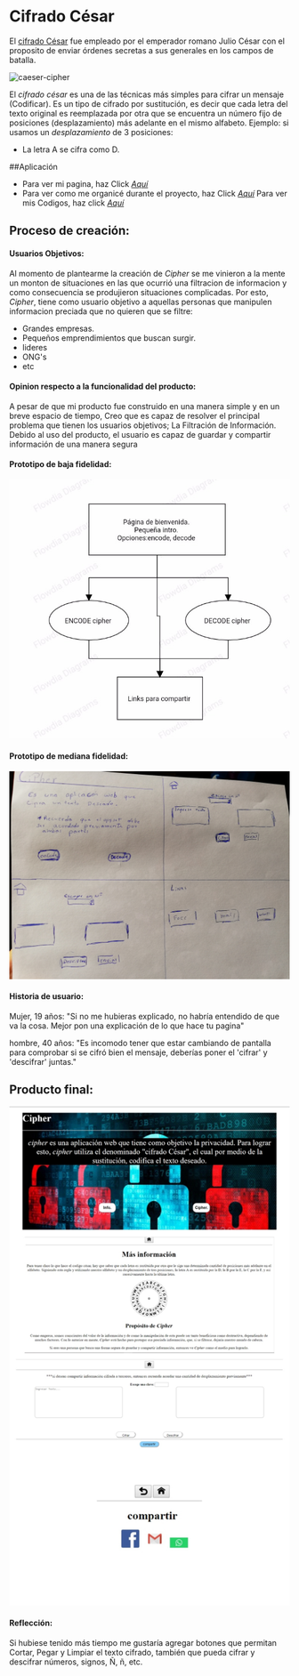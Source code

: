 # Cifrado César
El [cifrado César](https://en.wikipedia.org/wiki/Caesar_cipher) fue empleado por el emperador romano Julio César con el proposito de enviar órdenes secretas a sus generales en los campos de batalla.

![caeser-cipher](https://i.pinimg.com/736x/10/b3/d2/10b3d21a4714660514dd327361c13459.jpg)

El _cifrado césar_ es una de las técnicas más simples para cifrar un mensaje (Codificar). Es un tipo de cifrado por sustitución, es decir que cada letra del texto original es reemplazada por otra que se encuentra un número fijo de posiciones (desplazamiento) más adelante en el mismo alfabeto.
Ejemplo: si usamos un _desplazamiento_ de 3 posiciones:
- La letra A se cifra como D.

##Aplicación
- Para ver mi pagina, haz Click [*_Aquí_*](https://mariapazbeltran.github.io/SCL011-Cipher/src/index.html)
- Para ver como me organicé durante el proyecto, haz Click [*_Aquí_*](https://trello.com/b/t72qvdzf/cipher)
Para ver mis Codigos, haz click [*_Aquí_*](https://github.com/mariaPazBeltran/SCL011-Cipher)
## Proceso de creación:
#### Usuarios Objetivos:
Al momento de plantearme la creación de _Cipher_ se me vinieron a la mente un monton de situaciones en las que ocurrió una filtracion de informacion y como consecuencia se produjieron situaciones complicadas. Por esto, _Cipher_, tiene como usuario objetivo a aquellas personas que manipulen informacion preciada que no quieren que se filtre:
- Grandes empresas.
- Pequeños emprendimientos que buscan surgir.
- lideres
- ONG's
- etc

#### Opinion respecto a la funcionalidad del producto:
A pesar de que mi producto fue construido en una manera simple y en un breve espacio de tiempo, Creo que es capaz de resolver el principal problema que tienen los usuarios objetivos; La Filtración de Información.
Debido al uso del producto, el usuario es capaz de guardar y compartir información de una manera segura

#### Prototipo de baja fidelidad:

![Control-de-Flujo](https://raw.githubusercontent.com/mariaPazBeltran/SCL011-Cipher/master/ControlDeFlujo.jpg)

#### Prototipo de mediana fidelidad:

![Sketch](https://raw.githubusercontent.com/mariaPazBeltran/SCL011-Cipher/master/sketch.jpg)

#### Historia de usuario:

Mujer, 19 años:
"Si no me hubieras explicado, no habría entendido de que va la cosa. Mejor pon una explicación de lo que hace tu pagina"

hombre, 40 años:
"Es incomodo tener que estar cambiando de pantalla para comprobar si se cifró bien el mensaje, deberías poner el 'cifrar' y 'descifrar' juntas."

## Producto final:
![Producto-Final](https://raw.githubusercontent.com/mariaPazBeltran/SCL011-Cipher/master/productoFinal.jpg)

#### Reflección:
Si hubiese tenido más tiempo me gustaría agregar botones que permitan Cortar, Pegar y Limpiar el texto cifrado, también que pueda cifrar y descifrar números, signos, Ñ, ñ, etc.